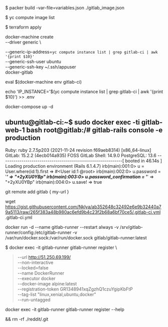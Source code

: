 <!-- Создание образа в yc gitlab_ci -->
$ packer build -var-file=variables.json ./gitlab_image.json
<!-- проверка созданного образа -->
$ yc compute image list
<!-- Запуск instance с помощью terraform -->
$ terraform apply
<!-- Создание docker-machine -->
docker-machine create \
  --driver generic \
  <!-- --generic-ip-address=84.201.135.110 \ -->
  --generic-ip-address=`yc compute instance list | grep gitlab-ci | awk '{print $10}'` \
  --generic-ssh-user ubuntu \
  --generic-ssh-key ~/.ssh/appuser \
  docker-gitlab
<!-- Подключение к Docker host'у -->
eval $(docker-machine env gitlab-ci)

<!-- Добавляем переменую для docker-compoce -->
echo 'IP_INSTANCE='$(yc compute instance list | grep gitlab-ci | awk '{print $10}') >> .env

<!-- Запуск docker контейнеров -->
docker-compose up -d

<!-- Установка пароля для root gitlab -->
ubuntu@gitlab-ci:~$ sudo docker exec -ti gitlab-web-1 bash
root@gitlab:/# gitlab-rails console -e production
--------------------------------------------------------------------------------
 Ruby:         ruby 2.7.5p203 (2021-11-24 revision f69aeb8314) [x86_64-linux]
 GitLab:       15.2.2 (4ecb014a935) FOSS
 GitLab Shell: 14.9.0
 PostgreSQL:   13.6
------------------------------------------------------------[ booted in 46.14s ]
Loading production environment (Rails 6.1.4.7)
irb(main):001:0> u = User.where(id:1).first
=> #<User id:1 @root>
irb(main):002:0> u.password = '*******'
=> "+2yXU0YBp"
irb(main):003:0> u.password_confirmation = '*******'
=> "+2yXU0YBp"
irb(main):004:0> u.save!
=> true


<!-- создание группы -->
<!-- создания проекта -->
<!-- добавление remote -->
git remote add gitlab { my-url }


<!-- add CI/CD pipeline -->
wget 
https://gist.githubusercontent.com/Nklya/ab352648c32492e6e9b32440a79a5113/raw/265f383a48b980ac6efd9b4c23f2b68a6bf70ce5/.gitlab-ci.yml .gitlab-ci.yml
<!-- Добавление раннера -->
docker run  -d --name gitlab-runner --restart always -v /srv/gitlab-runner/config:/etc/gitlab-runner -v /var/run/docker.sock:/var/run/docker.sock gitlab/gitlab-runner:latest

<!-- Регистрация раннера -->
$ docker exec -it gitlab-runner gitlab-runner register \
> --url http://51.250.69.199/ \
> --non-interactive \
> --locked=false \
> --name DockerRunner \
> --executor docker \
> --docker-image alpine:latest \
> --registration-token GR1348941xqZgzhQ1czuYgipKbFtP \
> --tag-list "linux,xenial,ubuntu,docker" \
> --run-untagged

<!-- справка по значениям ранера -->
docker exec -it gitlab-runner gitlab-runner register --help

 && rm -rf ./reddit/.git


